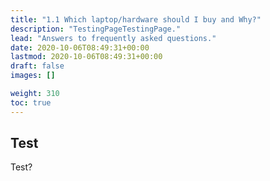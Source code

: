 ```yaml
---
title: "1.1 Which laptop/hardware should I buy and Why?"
description: "TestingPageTestingPage."
lead: "Answers to frequently asked questions."
date: 2020-10-06T08:49:31+00:00
lastmod: 2020-10-06T08:49:31+00:00
draft: false
images: []

weight: 310
toc: true
---
```


## Test

Test?
